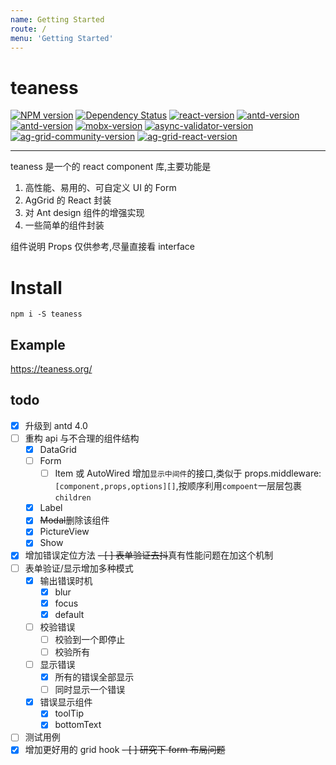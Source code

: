 ```yaml
---
name: Getting Started
route: /
menu: 'Getting Started'
---
```


# teaness

[![NPM version](https://img.shields.io/npm/v/teaness.svg)](https://img.shields.io/npm/v/teaness.svg)
[![Dependency Status](https://img.shields.io/david/MyCupOfTeaOo/teaness)](https://img.shields.io/david/MyCupOfTeaOo/teaness)
[![react-version](https://img.shields.io/npm/dependency-version/teaness/react)](https://img.shields.io/npm/dependency-version/teaness/react)
[![antd-version](https://img.shields.io/npm/dependency-version/teaness/@material-ui/core)](https://img.shields.io/npm/dependency-version/teaness/@material-ui/core)
[![antd-version](https://img.shields.io/npm/dependency-version/teaness/antd)](https://img.shields.io/npm/dependency-version/teaness/antd)
[![mobx-version](https://img.shields.io/npm/dependency-version/teaness/mobx)](https://img.shields.io/npm/dependency-version/teaness/mobx)
[![async-validator-version](https://img.shields.io/npm/dependency-version/teaness/async-validator)](https://img.shields.io/npm/dependency-version/teaness/async-validator)
[![ag-grid-community-version](https://img.shields.io/npm/dependency-version/teaness/ag-grid-community)](https://img.shields.io/npm/dependency-version/teaness/ag-grid-community)
[![ag-grid-react-version](https://img.shields.io/npm/dependency-version/teaness/ag-grid-react)](https://img.shields.io/npm/dependency-version/teaness/ag-grid-react)

---

teaness 是一个的 react component 库,主要功能是

1. 高性能、易用的、可自定义 UI 的 Form
2. AgGrid 的 React 封装
3. 对 Ant design 组件的增强实现
4. 一些简单的组件封装

组件说明 Props 仅供参考,尽量直接看 interface

# Install

`npm i -S teaness`

## Example

https://teaness.org/

## todo

- [x] 升级到 antd 4.0
- [ ] 重构 api 与不合理的组件结构
  - [x] DataGrid
  - [ ] Form
    - [ ] Item 或 AutoWired 增加`显示中间件`的接口,类似于 props.middleware: `[component,props,options][]`,按顺序利用`compoent`一层层包裹`children`
  - [x] Label
  - [x] ~~Modal~~删除该组件
  - [x] PictureView
  - [x] Show
- [x] 增加错误定位方法
      ~~- [ ] 表单验证去抖~~真有性能问题在加这个机制
- [ ] 表单验证/显示增加多种模式
  - [x] 输出错误时机
    - [x] blur
    - [x] focus
    - [x] default
  - [ ] 校验错误
    - [ ] 校验到一个即停止
    - [ ] 校验所有
  - [ ] 显示错误
    - [x] 所有的错误全部显示
    - [ ] 同时显示一个错误
  - [x] 错误显示组件
    - [x] toolTip
    - [x] bottomText
- [ ] 测试用例
- [x] 增加更好用的 grid hook
      ~~- [ ] 研究下 form 布局问题~~
